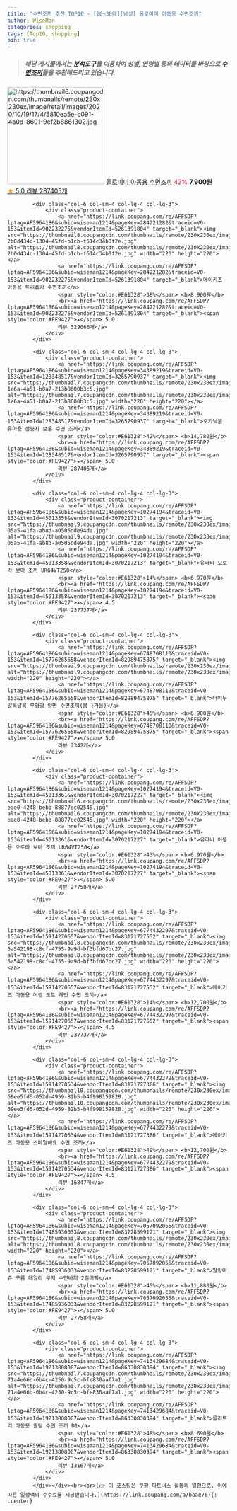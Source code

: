 ```yaml
---
title: "수면조끼 추천 TOP10 - [20~30대][남성] 올로미미 아동용 수면조끼"
author: WiseMan
categories: shopping
tags: [Top10, shopping]
pin: true
---
```


> ##### 해당 게시물에서는 [**분석도구**](https://itemscout.io/)를 이용하여 **성별**, **연령별** 등의 데이터를 바탕으로 [**수면조끼**](https://link.coupang.com/a/baae76)들을 추천해드리고 있습니다.
<div class="container"><div class="row">
            <div class="col-6 col-sm-4 col-lg-4 col-lg-3">
                <div class="product-container">
                    <a href="https://link.coupang.com/re/AFFSDP?lptag=AF5964186&subid=wiseman1214&pageKey=2322505775&traceid=V0-153&itemId=3880593473&vendorItemId=71865244776" target="_blank"><img src="https://thumbnail6.coupangcdn.com/thumbnails/remote/230x230ex/image/retail/images/2020/10/19/17/4/5810ea5e-c091-4a0d-8601-9ef2b8861302.jpg" alt="https://thumbnail6.coupangcdn.com/thumbnails/remote/230x230ex/image/retail/images/2020/10/19/17/4/5810ea5e-c091-4a0d-8601-9ef2b8861302.jpg" width="220" height="220"></a>
                    <a href="https://link.coupang.com/re/AFFSDP?lptag=AF5964186&subid=wiseman1214&pageKey=2322505775&traceid=V0-153&itemId=3880593473&vendorItemId=71865244776" target="_blank">올로미미 아동용 수면조끼</a>
                    <span style="color:#E61328">42%</span> <b>7,900원</b>
                    <br><a href="https://link.coupang.com/re/AFFSDP?lptag=AF5964186&subid=wiseman1214&pageKey=2322505775&traceid=V0-153&itemId=3880593473&vendorItemId=71865244776" target="_blank"><span style="color:#FE9427">★</span> 5.0
                    리뷰 287405개</a>
                </div>
            </div>
            
            <div class="col-6 col-sm-4 col-lg-4 col-lg-3">
                <div class="product-container">
                    <a href="https://link.coupang.com/re/AFFSDP?lptag=AF5964186&subid=wiseman1214&pageKey=284221282&traceid=V0-153&itemId=902232275&vendorItemId=5261391804" target="_blank"><img src="https://thumbnail8.coupangcdn.com/thumbnails/remote/230x230ex/image/retail/images/1399448613204877-2b0d434c-1304-45fd-b1cb-f614c34b0f2e.jpg" alt="https://thumbnail8.coupangcdn.com/thumbnails/remote/230x230ex/image/retail/images/1399448613204877-2b0d434c-1304-45fd-b1cb-f614c34b0f2e.jpg" width="220" height="220"></a>
                    <a href="https://link.coupang.com/re/AFFSDP?lptag=AF5964186&subid=wiseman1214&pageKey=284221282&traceid=V0-153&itemId=902232275&vendorItemId=5261391804" target="_blank">메이키즈 아동용 트리플카 수면조끼</a>
                    <span style="color:#E61328">38%</span> <b>8,900원</b>
                    <br><a href="https://link.coupang.com/re/AFFSDP?lptag=AF5964186&subid=wiseman1214&pageKey=284221282&traceid=V0-153&itemId=902232275&vendorItemId=5261391804" target="_blank"><span style="color:#FE9427">★</span> 5.0
                    리뷰 329066개</a>
                </div>
            </div>
            
            <div class="col-6 col-sm-4 col-lg-4 col-lg-3">
                <div class="product-container">
                    <a href="https://link.coupang.com/re/AFFSDP?lptag=AF5964186&subid=wiseman1214&pageKey=34389219&traceid=V0-153&itemId=128348517&vendorItemId=3265790937" target="_blank"><img src="https://thumbnail7.coupangcdn.com/thumbnails/remote/230x230ex/image/retail/images/2017/08/31/17/2/a108751e-1e6a-4a51-b0a7-213b8600b3c5.jpg" alt="https://thumbnail7.coupangcdn.com/thumbnails/remote/230x230ex/image/retail/images/2017/08/31/17/2/a108751e-1e6a-4a51-b0a7-213b8600b3c5.jpg" width="220" height="220"></a>
                    <a href="https://link.coupang.com/re/AFFSDP?lptag=AF5964186&subid=wiseman1214&pageKey=34389219&traceid=V0-153&itemId=128348517&vendorItemId=3265790937" target="_blank">오가닉붐 유아용 삼중지 보온 수면 조끼</a>
                    <span style="color:#E61328">42%</span> <b>14,780원</b>
                    <br><a href="https://link.coupang.com/re/AFFSDP?lptag=AF5964186&subid=wiseman1214&pageKey=34389219&traceid=V0-153&itemId=128348517&vendorItemId=3265790937" target="_blank"><span style="color:#FE9427">★</span> 5.0
                    리뷰 287405개</a>
                </div>
            </div>
            
            <div class="col-6 col-sm-4 col-lg-4 col-lg-3">
                <div class="product-container">
                    <a href="https://link.coupang.com/re/AFFSDP?lptag=AF5964186&subid=wiseman1214&pageKey=10274194&traceid=V0-153&itemId=45013358&vendorItemId=3070217213" target="_blank"><img src="https://thumbnail9.coupangcdn.com/thumbnails/remote/230x230ex/image/product/image/vendoritem/2018/11/20/3070217213/8f639379-05a5-41fa-ab8d-a0505dde94da.jpg" alt="https://thumbnail9.coupangcdn.com/thumbnails/remote/230x230ex/image/product/image/vendoritem/2018/11/20/3070217213/8f639379-05a5-41fa-ab8d-a0505dde94da.jpg" width="220" height="220"></a>
                    <a href="https://link.coupang.com/re/AFFSDP?lptag=AF5964186&subid=wiseman1214&pageKey=10274194&traceid=V0-153&itemId=45013358&vendorItemId=3070217213" target="_blank">유라비 오로라 보아 조끼 UR64VT250</a>
                    <span style="color:#E61328">14%</span> <b>6,970원</b>
                    <br><a href="https://link.coupang.com/re/AFFSDP?lptag=AF5964186&subid=wiseman1214&pageKey=10274194&traceid=V0-153&itemId=45013358&vendorItemId=3070217213" target="_blank"><span style="color:#FE9427">★</span> 4.5
                    리뷰 237737개</a>
                </div>
            </div>
            
            <div class="col-6 col-sm-4 col-lg-4 col-lg-3">
                <div class="product-container">
                    <a href="https://link.coupang.com/re/AFFSDP?lptag=AF5964186&subid=wiseman1214&pageKey=6748708110&traceid=V0-153&itemId=15776265658&vendorItemId=82989475875" target="_blank"><img src="https://thumbnail9.coupangcdn.com/thumbnails/remote/230x230ex/image/vendor_inventory/5830/53c21e59a6e8f80d1614bafb067032d195774e9bb5aec68ddcdd7441ba38.jpg" alt="https://thumbnail9.coupangcdn.com/thumbnails/remote/230x230ex/image/vendor_inventory/5830/53c21e59a6e8f80d1614bafb067032d195774e9bb5aec68ddcdd7441ba38.jpg" width="220" height="220"></a>
                    <a href="https://link.coupang.com/re/AFFSDP?lptag=AF5964186&subid=wiseman1214&pageKey=6748708110&traceid=V0-153&itemId=15776265658&vendorItemId=82989475875" target="_blank">더미누 알록달록 무형광 양면 수면조끼(봄 |가을)</a>
                    <span style="color:#E61328">45%</span> <b>6,900원</b>
                    <br><a href="https://link.coupang.com/re/AFFSDP?lptag=AF5964186&subid=wiseman1214&pageKey=6748708110&traceid=V0-153&itemId=15776265658&vendorItemId=82989475875" target="_blank"><span style="color:#FE9427">★</span> 5.0
                    리뷰 2342개</a>
                </div>
            </div>
            
            <div class="col-6 col-sm-4 col-lg-4 col-lg-3">
                <div class="product-container">
                    <a href="https://link.coupang.com/re/AFFSDP?lptag=AF5964186&subid=wiseman1214&pageKey=10274194&traceid=V0-153&itemId=45013361&vendorItemId=3070217227" target="_blank"><img src="https://thumbnail6.coupangcdn.com/thumbnails/remote/230x230ex/image/product/image/vendoritem/2017/11/28/3070217227/7f25ad37-eae0-4248-bebb-88877ec02545.jpg" alt="https://thumbnail6.coupangcdn.com/thumbnails/remote/230x230ex/image/product/image/vendoritem/2017/11/28/3070217227/7f25ad37-eae0-4248-bebb-88877ec02545.jpg" width="220" height="220"></a>
                    <a href="https://link.coupang.com/re/AFFSDP?lptag=AF5964186&subid=wiseman1214&pageKey=10274194&traceid=V0-153&itemId=45013361&vendorItemId=3070217227" target="_blank">유라비 아동용 오로라 보아 조끼 UR64VT250</a>
                    <span style="color:#E61328">43%</span> <b>6,970원</b>
                    <br><a href="https://link.coupang.com/re/AFFSDP?lptag=AF5964186&subid=wiseman1214&pageKey=10274194&traceid=V0-153&itemId=45013361&vendorItemId=3070217227" target="_blank"><span style="color:#FE9427">★</span> 5.0
                    리뷰 27758개</a>
                </div>
            </div>
            
            <div class="col-6 col-sm-4 col-lg-4 col-lg-3">
                <div class="product-container">
                    <a href="https://link.coupang.com/re/AFFSDP?lptag=AF5964186&subid=wiseman1214&pageKey=6774432297&traceid=V0-153&itemId=15914270657&vendorItemId=83121727552" target="_blank"><img src="https://thumbnail8.coupangcdn.com/thumbnails/remote/230x230ex/image/retail/images/631963969961048-6a542198-c8cf-4755-9a9d-bf3bfd67bc27.jpg" alt="https://thumbnail8.coupangcdn.com/thumbnails/remote/230x230ex/image/retail/images/631963969961048-6a542198-c8cf-4755-9a9d-bf3bfd67bc27.jpg" width="220" height="220"></a>
                    <a href="https://link.coupang.com/re/AFFSDP?lptag=AF5964186&subid=wiseman1214&pageKey=6774432297&traceid=V0-153&itemId=15914270657&vendorItemId=83121727552" target="_blank">메이키즈 아동용 어썸 도트 레빗 수면 조끼</a>
                    <span style="color:#E61328">14%</span> <b>12,700원</b>
                    <br><a href="https://link.coupang.com/re/AFFSDP?lptag=AF5964186&subid=wiseman1214&pageKey=6774432297&traceid=V0-153&itemId=15914270657&vendorItemId=83121727552" target="_blank"><span style="color:#FE9427">★</span> 4.5
                    리뷰 237737개</a>
                </div>
            </div>
            
            <div class="col-6 col-sm-4 col-lg-4 col-lg-3">
                <div class="product-container">
                    <a href="https://link.coupang.com/re/AFFSDP?lptag=AF5964186&subid=wiseman1214&pageKey=6774432279&traceid=V0-153&itemId=15914270534&vendorItemId=83121727386" target="_blank"><img src="https://thumbnail10.coupangcdn.com/thumbnails/remote/230x230ex/image/retail/images/27840306035033-69ee5fd6-052d-4959-82b5-b4f998159828.jpg" alt="https://thumbnail10.coupangcdn.com/thumbnails/remote/230x230ex/image/retail/images/27840306035033-69ee5fd6-052d-4959-82b5-b4f998159828.jpg" width="220" height="220"></a>
                    <a href="https://link.coupang.com/re/AFFSDP?lptag=AF5964186&subid=wiseman1214&pageKey=6774432279&traceid=V0-153&itemId=15914270534&vendorItemId=83121727386" target="_blank">메이키즈 아동용 스마일해요 수면 조끼</a>
                    <span style="color:#E61328">49%</span> <b>12,700원</b>
                    <br><a href="https://link.coupang.com/re/AFFSDP?lptag=AF5964186&subid=wiseman1214&pageKey=6774432279&traceid=V0-153&itemId=15914270534&vendorItemId=83121727386" target="_blank"><span style="color:#FE9427">★</span> 4.5
                    리뷰 16847개</a>
                </div>
            </div>
            
            <div class="col-6 col-sm-4 col-lg-4 col-lg-3">
                <div class="product-container">
                    <a href="https://link.coupang.com/re/AFFSDP?lptag=AF5964186&subid=wiseman1214&pageKey=7057092055&traceid=V0-153&itemId=17485936033&vendorItemId=83228599121" target="_blank"><img src="https://thumbnail8.coupangcdn.com/thumbnails/remote/230x230ex/image/vendor_inventory/a819/ed508b1992cb3a20ed88795e2683506190fe04ad5004c0b06b9c89161de8.jpg" alt="https://thumbnail8.coupangcdn.com/thumbnails/remote/230x230ex/image/vendor_inventory/a819/ed508b1992cb3a20ed88795e2683506190fe04ad5004c0b06b9c89161de8.jpg" width="220" height="220"></a>
                    <a href="https://link.coupang.com/re/AFFSDP?lptag=AF5964186&subid=wiseman1214&pageKey=7057092055&traceid=V0-153&itemId=17485936033&vendorItemId=83228599121" target="_blank">말랑마쥬 구름 데일리 무지 수면바지 2컬러팩</a>
                    <span style="color:#E61328">45%</span> <b>11,880원</b>
                    <br><a href="https://link.coupang.com/re/AFFSDP?lptag=AF5964186&subid=wiseman1214&pageKey=7057092055&traceid=V0-153&itemId=17485936033&vendorItemId=83228599121" target="_blank"><span style="color:#FE9427">★</span> 5.0
                    리뷰 27758개</a>
                </div>
            </div>
            
            <div class="col-6 col-sm-4 col-lg-4 col-lg-3">
                <div class="product-container">
                    <a href="https://link.coupang.com/re/AFFSDP?lptag=AF5964186&subid=wiseman1214&pageKey=7413429684&traceid=V0-153&itemId=19213808087&vendorItemId=86330830394" target="_blank"><img src="https://thumbnail7.coupangcdn.com/thumbnails/remote/230x230ex/image/retail/images/119042824941899-71a4e66b-6b4c-4250-9c5c-bfe830aaf7a1.jpg" alt="https://thumbnail7.coupangcdn.com/thumbnails/remote/230x230ex/image/retail/images/119042824941899-71a4e66b-6b4c-4250-9c5c-bfe830aaf7a1.jpg" width="220" height="220"></a>
                    <a href="https://link.coupang.com/re/AFFSDP?lptag=AF5964186&subid=wiseman1214&pageKey=7413429684&traceid=V0-153&itemId=19213808087&vendorItemId=86330830394" target="_blank">롤리트리 아동용 퀼팅 수면 조끼 D1</a>
                    <span style="color:#E61328">48%</span> <b>8,690원</b>
                    <br><a href="https://link.coupang.com/re/AFFSDP?lptag=AF5964186&subid=wiseman1214&pageKey=7413429684&traceid=V0-153&itemId=19213808087&vendorItemId=86330830394" target="_blank"><span style="color:#FE9427">★</span> 5.0
                    리뷰 13167개</a>
                </div>
            </div>
            </div></div><br><br>[👉 이 포스팅은 쿠팡 파트너스 활동의 일환으로, 이에 따른 일정액의 수수료를 제공받습니다.](https://link.coupang.com/a/baae76){: .center}
